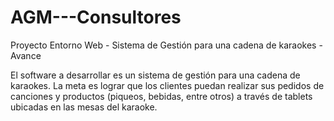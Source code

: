 # AGM---Consultores
Proyecto Entorno Web - Sistema de Gestión para una cadena de karaokes - Avance

El software a desarrollar es un sistema de gestión para una cadena de karaokes. La meta es lograr que los clientes puedan realizar sus pedidos de canciones y productos (piqueos, bebidas, entre otros) a través de tablets ubicadas en las mesas del karaoke.
